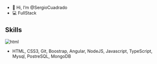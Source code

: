 - 👋 Hi, I’m @SergioCuadrado
- 💻 FullStack

## Skills
![html](https://user-images.githubusercontent.com/77457592/126704972-5e4355c8-f8b3-4742-86e2-af5d4db2a3f2.png)

- HTML, CSS3, Git, Boostrap, Angular, NodeJS, Javascript, TypeScript, Mysql, PostreSQL, MongoDB
<!---
SergioCuadrado/SergioCuadrado is a ✨ special ✨ repository because its `README.md` (this file) appears on your GitHub profile.
You can click the Preview link to take a look at your changes.
--->
